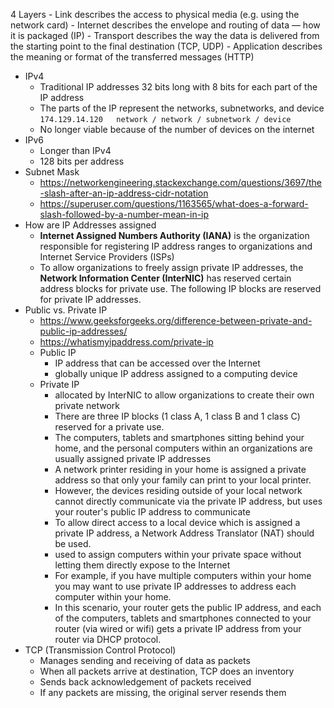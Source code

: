 4 Layers
	- Link describes the access to physical media (e.g. using the network card)
	- Internet describes the envelope and routing of data — how it is packaged (IP)
	- Transport describes the way the data is delivered from the starting point to the final destination (TCP, UDP)
	- Application describes the meaning or format of the transferred messages (HTTP)
- IPv4
	- Traditional IP addresses 32 bits long with 8 bits for each part of the IP address
	- The parts of the IP represent the networks, subnetworks, and device  
		`174.129.14.120  
		network / network / subnetwork / device`
	- No longer viable because of the number of devices on the internet
- IPv6
	- Longer than IPv4
	- 128 bits per address
- Subnet Mask
	- https://networkengineering.stackexchange.com/questions/3697/the-slash-after-an-ip-address-cidr-notation
	- https://superuser.com/questions/1163565/what-does-a-forward-slash-followed-by-a-number-mean-in-ip
- How are IP Addresses assigned
	- **Internet Assigned Numbers Authority (IANA)** is the organization responsible for registering IP address ranges to organizations and Internet Service Providers (ISPs)
	- To allow organizations to freely assign private IP addresses, the **Network Information Center (InterNIC)** has reserved certain address blocks for private use. The following IP blocks are reserved for private IP addresses.
- Public vs. Private IP
	- https://www.geeksforgeeks.org/difference-between-private-and-public-ip-addresses/
	- https://whatismyipaddress.com/private-ip
	- Public IP
		- IP address that can be accessed over the Internet
		- globally unique IP address assigned to a computing device
	- Private IP
		- allocated by InterNIC to allow organizations to create their own private network
		- There are three IP blocks (1 class A, 1 class B and 1 class C) reserved for a private use.
		- The computers, tablets and smartphones sitting behind your home, and the personal computers within an organizations are usually assigned private IP addresses
		- A network printer residing in your home is assigned a private address so that only your family can print to your local printer.
		- However, the devices residing outside of your local network cannot directly communicate via the private IP address, but uses your router's public IP address to communicate
		- To allow direct access to a local device which is assigned a private IP address, a Network Address Translator (NAT) should be used.
		- used to assign computers within your private space without letting them directly expose to the Internet
		- For example, if you have multiple computers within your home you may want to use private IP addresses to address each computer within your home.
		- In this scenario, your router gets the public IP address, and each of the computers, tablets and smartphones connected to your router (via wired or wifi) gets a private IP address from your router via DHCP protocol.
- TCP (Transmission Control Protocol)
	- Manages sending and receiving of data as packets
	- When all packets arrive at destination, TCP does an inventory
	- Sends back acknowledgement of packets received
	- If any packets are missing, the original server resends them